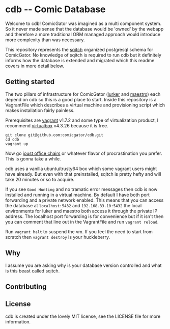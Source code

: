 # cdb -- Comic Database

Welcome to cdb! ComicGator was imagined as a multi component system. So it never made sense that the database would be 'owned' by the webapp and therefore a more traditional ORM managed approach would introduce more complexity than was necessary.

This repository represents the [sqitch](http://sqitch.org/) organized postgresql schema for ComicGator. No knowledge of sqitch is required to run cdb but it definitely informs how the database is extended and migrated which this readme covers in more detail below.

## Getting started
The two pillars of infrastructure for ComicGator ([lurker](https://github.com/comicgator/lurker) and [maestro](https://github.com/comicgator/maestro)) each depend on cdb so this is a good place to start. Inside this repository is a VagrantFile which describes a virtual machine and provisioning script which makes installation fairly painless.

Prerequisites are [vagrant](https://www.vagrantup.com/) v1.7.2 and some type of virtualization product, I recommend [virtualbox](https://www.virtualbox.org/) v4.3.26 because it is free.

```
git clone git@github.com:comicgator/cdb.git
cd cdb
vagrant up
```

Now go [joust office chairs](http://xkcd.com/303/) or whatever flavor of procrastination you prefer. This is gonna take a while.

cdb uses a vanilla ubuntu/trusty64 box which some vagrant users might have already. But even with that preinstalled, sqitch is pretty hefty and will take 20 minutes or so to acquire.

If you see `Good Hunting` and no tramatic error messages then cdb is now installed and running in a virtual machine. By default I have both port forwarding and a private network enabled. This means that you can access the database at `localhost:5432` and `192.168.33.10:5432` the local environments for luker and maestro both access it through the private IP address. The localhost port forwarding is for convenience but if it isn't then you can comment that line out in the VagrantFile and run `vagrant reload`.

Run `vagrant halt` to suspend the vm. If you feel the need to start from scratch then `vagrant destroy` is your huckleberry.

## Why

I assume you are asking why is your database version controlled and what is this beast called sqitch.

 


## Contributing


## License
cdb is created under the lovely MIT license, see the LICENSE file for more information.


